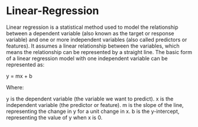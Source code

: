 # Linear-Regression
Linear regression is a statistical method used to model the relationship between a dependent variable (also known as the target or response variable) and one or more independent variables (also called predictors or features). It assumes a linear relationship between the variables, which means the relationship can be represented by a straight line.
The basic form of a linear regression model with one independent variable can be represented as:

y = mx + b

Where:

y is the dependent variable (the variable we want to predict).
x is the independent variable (the predictor or feature).
m is the slope of the line, representing the change in y for a unit change in x.
b is the y-intercept, representing the value of y when x is 0.
